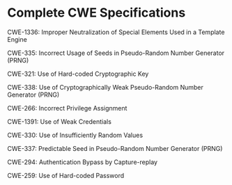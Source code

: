 

# Complete CWE Specifications

CWE-1336: Improper Neutralization of Special Elements Used in a Template Engine

CWE-335: Incorrect Usage of Seeds in Pseudo-Random Number Generator (PRNG)

CWE-321: Use of Hard-coded Cryptographic Key

CWE-338: Use of Cryptographically Weak Pseudo-Random Number Generator (PRNG)

CWE-266: Incorrect Privilege Assignment

CWE-1391: Use of Weak Credentials

CWE-330: Use of Insufficiently Random Values

CWE-337: Predictable Seed in Pseudo-Random Number Generator (PRNG)

CWE-294: Authentication Bypass by Capture-replay

CWE-259: Use of Hard-coded Password